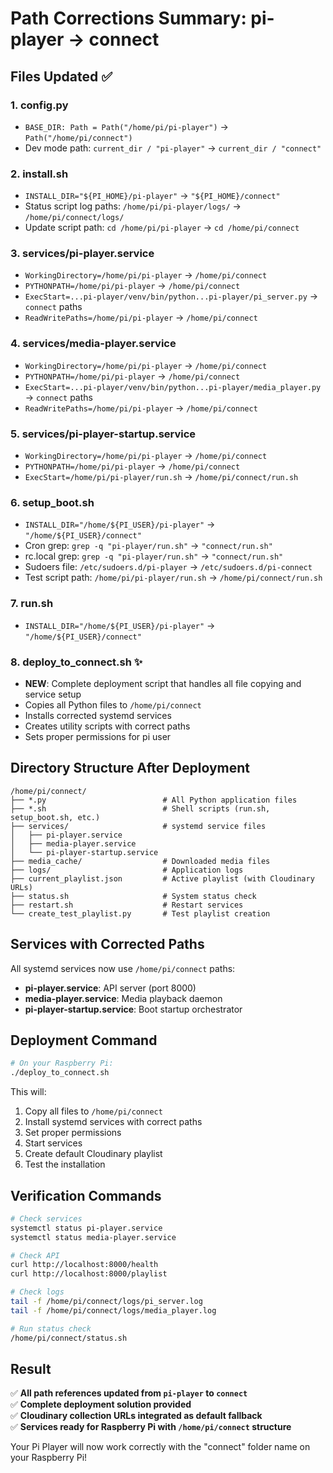 # Path Corrections Summary: pi-player → connect

## Files Updated ✅

### 1. **config.py**
- `BASE_DIR: Path = Path("/home/pi/pi-player")` → `Path("/home/pi/connect")`
- Dev mode path: `current_dir / "pi-player"` → `current_dir / "connect"`

### 2. **install.sh**
- `INSTALL_DIR="${PI_HOME}/pi-player"` → `"${PI_HOME}/connect"`
- Status script log paths: `/home/pi/pi-player/logs/` → `/home/pi/connect/logs/`
- Update script path: `cd /home/pi/pi-player` → `cd /home/pi/connect`

### 3. **services/pi-player.service**
- `WorkingDirectory=/home/pi/pi-player` → `/home/pi/connect`
- `PYTHONPATH=/home/pi/pi-player` → `/home/pi/connect`
- `ExecStart=...pi-player/venv/bin/python...pi-player/pi_server.py` → `connect` paths
- `ReadWritePaths=/home/pi/pi-player` → `/home/pi/connect`

### 4. **services/media-player.service**
- `WorkingDirectory=/home/pi/pi-player` → `/home/pi/connect`
- `PYTHONPATH=/home/pi/pi-player` → `/home/pi/connect`
- `ExecStart=...pi-player/venv/bin/python...pi-player/media_player.py` → `connect` paths
- `ReadWritePaths=/home/pi/pi-player` → `/home/pi/connect`

### 5. **services/pi-player-startup.service**
- `WorkingDirectory=/home/pi/pi-player` → `/home/pi/connect`
- `PYTHONPATH=/home/pi/pi-player` → `/home/pi/connect`
- `ExecStart=/home/pi/pi-player/run.sh` → `/home/pi/connect/run.sh`

### 6. **setup_boot.sh**
- `INSTALL_DIR="/home/${PI_USER}/pi-player"` → `"/home/${PI_USER}/connect"`
- Cron grep: `grep -q "pi-player/run.sh"` → `"connect/run.sh"`
- rc.local grep: `grep -q "pi-player/run.sh"` → `"connect/run.sh"`
- Sudoers file: `/etc/sudoers.d/pi-player` → `/etc/sudoers.d/pi-connect`
- Test script path: `/home/pi/pi-player/run.sh` → `/home/pi/connect/run.sh`

### 7. **run.sh**
- `INSTALL_DIR="/home/${PI_USER}/pi-player"` → `"/home/${PI_USER}/connect"`

### 8. **deploy_to_connect.sh** ✨
- **NEW**: Complete deployment script that handles all file copying and service setup
- Copies all Python files to `/home/pi/connect`
- Installs corrected systemd services
- Creates utility scripts with correct paths
- Sets proper permissions for pi user

## Directory Structure After Deployment

```
/home/pi/connect/
├── *.py                          # All Python application files
├── *.sh                          # Shell scripts (run.sh, setup_boot.sh, etc.)
├── services/                     # systemd service files
│   ├── pi-player.service
│   ├── media-player.service
│   └── pi-player-startup.service
├── media_cache/                  # Downloaded media files
├── logs/                         # Application logs
├── current_playlist.json         # Active playlist (with Cloudinary URLs)
├── status.sh                     # System status check
├── restart.sh                    # Restart services
└── create_test_playlist.py       # Test playlist creation
```

## Services with Corrected Paths

All systemd services now use `/home/pi/connect` paths:

- **pi-player.service**: API server (port 8000)
- **media-player.service**: Media playback daemon  
- **pi-player-startup.service**: Boot startup orchestrator

## Deployment Command

```bash
# On your Raspberry Pi:
./deploy_to_connect.sh
```

This will:
1. Copy all files to `/home/pi/connect`
2. Install systemd services with correct paths
3. Set proper permissions
4. Start services
5. Create default Cloudinary playlist
6. Test the installation

## Verification Commands

```bash
# Check services
systemctl status pi-player.service
systemctl status media-player.service

# Check API
curl http://localhost:8000/health
curl http://localhost:8000/playlist

# Check logs
tail -f /home/pi/connect/logs/pi_server.log
tail -f /home/pi/connect/logs/media_player.log

# Run status check
/home/pi/connect/status.sh
```

## Result

✅ **All path references updated from `pi-player` to `connect`**  
✅ **Complete deployment solution provided**  
✅ **Cloudinary collection URLs integrated as default fallback**  
✅ **Services ready for Raspberry Pi with `/home/pi/connect` structure**

Your Pi Player will now work correctly with the "connect" folder name on your Raspberry Pi!